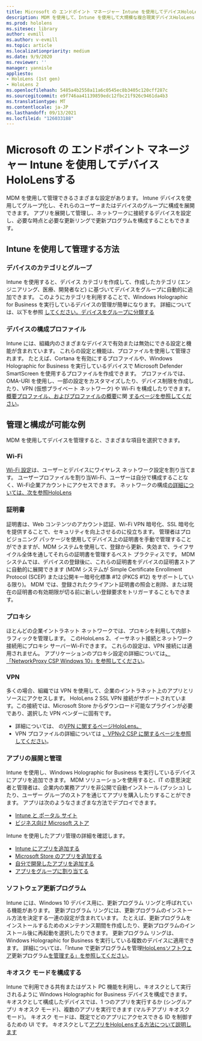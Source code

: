```yaml
---
title: Microsoft の エンドポイント マネージャー Intune を使用してデバイスHoloLensする
description: MDM を使用して、Intune を使用して大規模な複合現実デバイスHoloLens CSP、ポリシー、管理を構成する方法について説明します。
ms.prod: hololens
ms.sitesec: library
author: evmill
ms.author: v-evmill
ms.topic: article
ms.localizationpriority: medium
ms.date: 9/9/2020
ms.reviewer: ''
manager: yannisle
appliesto:
- HoloLens (1st gen)
- HoloLens 2
ms.openlocfilehash: 5485a4b2558a11a6c0545ec8b3405c120cff287c
ms.sourcegitcommit: e9f746aa41139859edc12fbc21f926c9461da4b3
ms.translationtype: MT
ms.contentlocale: ja-JP
ms.lasthandoff: 09/13/2021
ms.locfileid: "126033188"
---
```

# <a name="using-microsofts-endpoint-manager-intune-to-manage-hololens-devices"></a>Microsoft の エンドポイント マネージャー Intune を使用してデバイスHoloLensする

MDM を使用して管理できるさまざまな設定があります。 Intune デバイスを使用してグループ化し、それらのユーザーまたはデバイスのグループに構成を展開できます。 アプリを展開して管理し、ネットワークに接続するデバイスを設定し、必要な時点と必要な更新リングで更新プログラムを構成することもできます。 

## <a name="how-to-manage-via-intune"></a>Intune を使用して管理する方法

### <a name="device-categories-and-groups"></a>デバイスのカテゴリとグループ
Intune を使用すると、デバイス カテゴリを作成して、作成したカテゴリ (エンジニアリング、医療、開発者など) に基づいてデバイスをグループに自動的に追加できます。 このようにカテゴリを利用することで、Windows Holographic for Business を実行しているデバイスの管理が簡単になります。
詳細については、以下を参照 [してください。デバイスをグループに分類する](/mem/intune/enrollment/device-group-mapping)

### <a name="device-configuration-profiles"></a>デバイスの構成プロファイル
Intune には、組織内のさまざまなデバイスで有効または無効にできる設定と機能が含まれています。 これらの設定と機能は、プロファイルを使用して管理されます。 たとえば、Cortana を有効にするプロファイルや、Windows Holographic for Business を実行しているデバイスで Microsoft Defender SmartScreen を使用するプロファイルを作成できます。
プロファイルでは、OMA-URI を使用し、一部の設定をカスタマイズしたり、デバイス制限を作成したり、VPN (仮想プライベート ネットワーク) や Wi-Fi を構成したりできます。
[概要プロファイル、およびプロファイルの概要](/mem/intune/configuration/device-profiles)に関 [するページを参照してください](/mem/intune/configuration/device-profile-create)。

## <a name="examples-of-what-can-be-managed-and-configured"></a>管理と構成が可能な例

MDM を使用してデバイスを管理すると、さまざまな項目を選択できます。 

### <a name="wi-fi"></a>Wi-Fi
[Wi-Fi 設定](/mem/intune/configuration/wi-fi-settings-configure)は、ユーザーとデバイスにワイヤレス ネットワーク設定を割り当てます。 ユーザープロファイルを割り当Wi-Fi、ユーザーは自分で構成することなく、Wi-Fi企業アカウントにアクセスできます。
ネットワークの構成[の詳細については、次を参照HoloLens](hololens-commercial-infrastructure.md)

### <a name="certificates"></a>証明書
証明書は、Web コンテンツのアカウント認証、Wi-Fi VPN 暗号化、SSL 暗号化を提供することで、セキュリティを向上させるのに役立ちます。 管理者はプロビジョニング パッケージを使用してデバイス上の証明書を手動で管理することができますが、MDM システムを使用して、登録から更新、失効まで、ライフサイクル全体を通してそれらの証明書を管理するベスト プラクティスです。 MDM システムでは、デバイスの登録後に、これらの証明書をデバイスの証明書ストアに自動的に展開できます (MDM システムが Simple Certificate Enrollment Protocol (SCEP) または公開キー暗号化標準 #12 (PKCS #12) をサポートしている限り)。 MDM では、登録されたクライアント証明書の照会と削除、または現在の証明書の有効期限が切る前に新しい登録要求をトリガーすることもできます。 

### <a name="proxy"></a>プロキシ
ほとんどの企業イントラネット ネットワークでは、プロキシを利用して内部トラフィックを管理します。 このHoloLens 2、イーサネット接続とネットワーク接続用にプロキシ サーバーWi-Fiできます。 これらの設定は、VPN 接続には適用されません。 アプリケーションのプロキシ設定の詳細については[、「NetworkProxy CSP Windows 10」を参照してください](/windows/client-management/mdm/networkproxy-csp)。

### <a name="vpn"></a>VPN
多くの場合、組織では VPN を使用して、企業のイントラネット上のアプリとリソースにアクセスします。 HoloLens 2 SSL VPN 接続がサポートされています。この接続では、Microsoft Store からダウンロード可能なプラグインが必要であり、選択した VPN ベンダーに固有です。 
- 詳細については、 の[VPN に関するページHoloLens。](hololens-network.md#vpn)
- VPN プロファイルの詳細については [、VPNv2 CSP に関するページを参照してください](/windows/client-management/mdm/vpnv2-csp)。

### <a name="deploy-and-manage-apps"></a>アプリの展開と管理
Intune を使用し、Windows Holographic for Business を実行しているデバイスにアプリを追加できます。 MDM ソリューションを使用すると、IT の意思決定者と管理者は、企業内の業務アプリを非公開で自動インストール (プッシュ) したり、ユーザー グループのストアを通じてアプリを購入したりすることができます。 アプリは次のようなさまざまな方法でデプロイできます。
-   [Intune と ポータル サイト]( app-deploy-intune.md)
-   [ビジネス向け Microsoft ストア]( app-deploy-store-business.md)

Intune を使用したアプリ管理の詳細を確認します。
-   [Intune にアプリを追加する](/mem/intune/apps/apps-add)
-   [Microsoft Store のアプリを追加する](/mem/intune/apps/store-apps-windows)
-   [自分で開発したアプリを追加する](/mem/intune/apps/lob-apps-windows)
- [アプリをグループに割り当てる](/mem/intune/apps/apps-deploy)

### <a name="software-updates"></a>ソフトウェア更新プログラム
Intune には、Windows 10 デバイス用に、更新プログラム リングと呼ばれている機能があります。 更新プログラム リングには、更新プログラムのインストール方法を決定する一連の設定が含まれています。 たとえば、更新プログラムをインストールするためのメンテナンス期間を作成したり、更新プログラムのインストール後に再起動を選択したりできます。 更新プログラム リングは、Windows Holographic for Business を実行している複数のデバイスに適用できます。
詳細については、「Intune で更新プログラムを管理[HoloLensソフトウェア](hololens-updates.md)更新プログラム[を管理する」を参照してください](/mem/intune/protect/windows-update-for-business-configure)。

### <a name="configure-kiosk-mode"></a>キオスク モードを構成する
Intune で利用できる共有またはゲスト PC 機能を利用し、キオスクとして実行されるように Windows Holographic for Business デバイスを構成できます。 キオスクとして構成したデバイスでは、1 つのアプリを実行するか (シングルアプリ キオスク モード)、複数のアプリを実行できます (マルチアプリ キオスク モード)。 キオスク モードは、既定でどのアプリにアクセスできる ID を制御するための UI です。
キオスクとして[アプリをHoloLensする方法について説明します]( hololens-kiosk.md)

